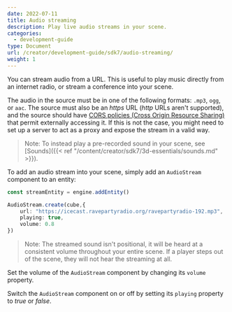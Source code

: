 ```yaml
---
date: 2022-07-11
title: Audio streaming
description: Play live audio streams in your scene.
categories:
  - development-guide
type: Document
url: /creator/development-guide/sdk7/audio-streaming/
weight: 1
---
```


You can stream audio from a URL. This is useful to play music directly from an internet radio, or stream a conference into your scene.

The audio in the source must be in one of the following formats: `.mp3`, `ogg`, or `aac`. The source must also be an _https_ URL (_http_ URLs aren't supported), and the source should have [CORS policies (Cross Origin Resource Sharing)](https://en.wikipedia.org/wiki/Cross-origin_resource_sharing) that permit externally accessing it. If this is not the case, you might need to set up a server to act as a proxy and expose the stream in a valid way.

> Note: To instead play a pre-recorded sound in your scene, see [Sounds]({{< ref "/content/creator/sdk7/3d-essentials/sounds.md" >}}).


To add an audio stream into your scene, simply add an `AudioStream` component to an entity:

```ts
const streamEntity = engine.addEntity()

AudioStream.create(cube,{
	url: "https://icecast.ravepartyradio.org/ravepartyradio-192.mp3",
	playing: true,
	volume: 0.8
})
```

> Note: The streamed sound isn't positional, it will be heard at a consistent volume throughout your entire scene. If a player steps out of the scene, they will not hear the streaming at all.

Set the volume of the `AudioStream` component by changing its `volume` property.

Switch the `AudioStream` component on or off by setting its `playing` property to _true_ or _false_.
